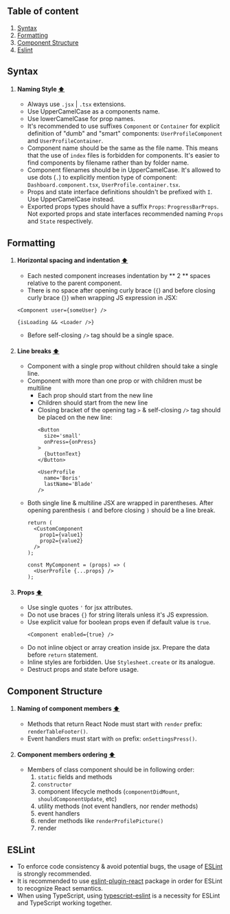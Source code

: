 ## Table of content

1. [Syntax](#syntax)
2. [Formatting](#formatting)
3. [Component Structure](#component-structure)
4. [Eslint](#eslint)


## Syntax

1. #### Naming Style **[⬆](#table-of-content)**

   * Always use `.jsx` | `.tsx` extensions.
   * Use UpperCamelCase as a components name.
   * Use lowerCamelCase for prop names.
   * It's recommended to use suffixes `Component` or `Container` for explicit definition of "dumb" and "smart" components: `UserProfileComponent` and `UserProfileContainer`.
   * Component name should be the same as the file name. This means that the use of `index` files is forbidden for components. It's easier to find components by filename rather than by folder name.
   * Component filenames should be in UpperCamelCase. It's allowed to use dots (`.`) to explicitly mention type of component: `Dashboard.component.tsx`, `UserProfile.container.tsx`.
   * Props and state interface definitions shouldn't be prefixed with `I`. Use UpperCamelCase instead.
   * Exported props types should have a suffix `Props`: `ProgressBarProps`. Not exported props and state interfaces recommended naming `Props` and `State` respectively.   

## Formatting

1. #### Horizontal spacing and indentation **[⬆](#table-of-content)**

   * Each nested component increases indentation by ** 2 ** spaces relative to the parent component.
   * There is no space after opening curly brace (`{`) and before closing curly brace (`}`) when wrapping JS expression in JSX:
   ```tsx
   <Component user={someUser} />
   
   {isLoading && <Loader />}
   ```
   * Before self-closing `/>` tag should be a single space.

1. #### Line breaks **[⬆](#table-of-content)**

   * Component with a single prop without children should take a single line.
   * Component with more than one prop or with children must be multiline
     * Each prop should start from the new line
     * Children should start from the new line
     * Closing bracket of the opening tag `>` & self-closing `/>` tag should be placed on the new line:
       ```tsx
       <Button
         size='small'
         onPress={onPress}
       >
         {buttonText}
       </Button>

       <UserProfile
         name='Boris'
         lastName='Blade' 
       />
       ```
   * Both single line & multiline JSX are wrapped in parentheses. After opening parenthesis `(` and before closing `)` should be a line break.
     ```tsx
     return (
       <CustomComponent 
         prop1={value1}
         prop2={value2}
       />
     );
     ```
     ```tsx
     const MyComponent = (props) => (
       <UserProfile {...props} />
     );
     ```

1. #### Props **[⬆](#table-of-content)**

   * Use single quotes `'` for jsx attributes.
   * Do not use braces `{}` for string literals unless it's JS expression.
   * Use explicit value for boolean props even if default value is `true`. 
     ```tsx
     <Component enabled={true} />
     ```
   * Do not inline object or array creation inside jsx. Prepare the data before `return` statement.
   * Inline styles are forbidden. Use `Stylesheet.create` or its analogue.
   * Destruct props and state before usage.
   

## Component Structure

1. #### Naming of component members **[⬆](#table-of-content)**

   * Methods that return React Node must start with `render` prefix: `renderTableFooter()`.
   * Event handlers must start with `on` prefix: `onSettingsPress()`.

1. #### Component members ordering **[⬆](#table-of-content)**

   * Members of class component should be in following order:
     1. `static` fields and methods
     1. `constructor`
     1. component lifecycle methods (`componentDidMount`, `shouldComponentUpdate`, etc)
     1. utility methods (not event handlers, nor render methods)
     1. event handlers
     1. render methods like `renderProfilePicture()`
     1. render


## ESLint

   * To enforce code consistency & avoid potential bugs, the usage of [ESLint](https://github.com/eslint/eslint) is strongly recommended.
   * It is recommended to use [eslint-plugin-react](https://www.npmjs.com/package/eslint-plugin-react) package in order for ESLint to recognize React semantics.
   * When using TypeScript, using [typescript-eslint](https://github.com/typescript-eslint/typescript-eslint) is a necessity for ESLint and TypeScript working together.
